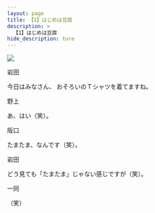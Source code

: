 ```yaml
---
layout: page
title: 【1】はじめは豆腐
description: >
  【1】はじめは豆腐
hide_description: ture
---
```


![](../img/mainvisual1.jpg)

岩田

今日はみなさん、
おそろいのＴシャツを着てますね。

野上

あ、はい（笑）。

阪口

たまたま、なんです（笑）。

岩田

どう見ても「たまたま」じゃない感じですが（笑）。

一同

（笑）